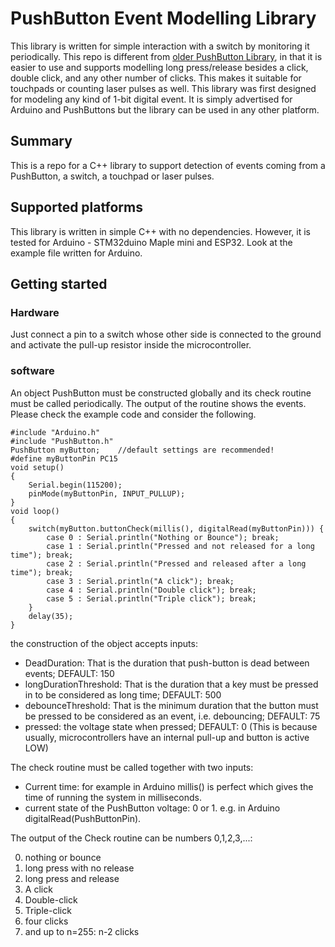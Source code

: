 # PushButton Event Modelling Library
This library is written for simple interaction with a switch by monitoring it periodically. This repo is different from [older PushButton Library](https://github.com/pololu/pushbutton-arduino), in that it is easier to use and supports modelling long press/release besides a click, double click, and any other number of clicks. This makes it suitable for touchpads or counting laser pulses as well. This library was first designed for modeling any kind of 1-bit digital event. It is simply advertised for Arduino and PushButtons but the library can be used in any other platform.

## Summary
This is a repo for a C++ library to support detection of events coming from a PushButton, a switch, a touchpad or laser pulses.

## Supported platforms
This library is written in simple C++ with no dependencies. However, it is tested for Arduino - STM32duino Maple mini and ESP32.
Look at the example file written for Arduino.

## Getting started

### Hardware
Just connect a pin to a switch whose other side is connected to the ground and activate the pull-up resistor inside the microcontroller.

### software
An object PushButton must be constructed globally and its check routine must be called periodically. The output of the routine shows the events. Please check the example code and consider the following.

```
#include "Arduino.h"
#include "PushButton.h"
PushButton myButton;	//default settings are recommended!
#define myButtonPin PC15
void setup()
{
	Serial.begin(115200);
	pinMode(myButtonPin, INPUT_PULLUP);
}
void loop()
{
	switch(myButton.buttonCheck(millis(), digitalRead(myButtonPin))) {
		case 0 : Serial.println("Nothing or Bounce"); break;
		case 1 : Serial.println("Pressed and not released for a long time"); break;
		case 2 : Serial.println("Pressed and released after a long time"); break;
		case 3 : Serial.println("A click"); break;
		case 4 : Serial.println("Double click"); break;
		case 5 : Serial.println("Triple click"); break;
	}
	delay(35);
}
```

the construction of the object accepts inputs:

* DeadDuration: That is the duration that push-button is dead between events; DEFAULT: 150
* longDurationThreshold: That is the duration that a key must be pressed in to be considered as long time; DEFAULT: 500
* debounceThreshold: That is the minimum duration that the button must be pressed to be considered as an event, i.e. debouncing; DEFAULT: 75    
* pressed: the voltage state when pressed; DEFAULT: 0   (This is because usually, microcontrollers have an internal pull-up and button is active LOW)

The check routine must be called together with two inputs:

* Current time: for example in Arduino millis() is perfect which gives the time of running the system in milliseconds.
* current state of the PushButton voltage: 0 or 1. e.g. in Arduino digitalRead(PushButtonPin). 

The output of the Check routine can be numbers 0,1,2,3,...:

0. nothing or bounce
1. long press with no release
2. long press and release
3. A click
4. Double-click
5. Triple-click
6. four clicks
7. and up to n=255: n-2 clicks
